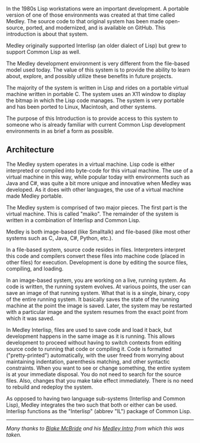 In the 1980s Lisp workstations were an important development. A portable version of one of those environments was created at that time called Medley. The source code to that original system has been made open-source, ported, and modernized, and is available on GitHub. This introduction is about that system.

Medley originally supported Interlisp (an older dialect of Lisp) but grew to support Common Lisp as well.

The Medley development environment is very different from the file-based model used today. The value of this system is to provide the ability to learn about, explore, and possibly utilize these benefits in future projects.

The majority of the system is written in Lisp and rides on a portable virtual machine written in portable C. The system uses an X11 window to display the bitmap in which the Lisp code manages. The system is very portable and has been ported to Linux, Macintosh, and other systems.

The purpose of this Introduction is to provide access to this system to someone who is already familiar with current Common Lisp development environments in as brief a form as possible.

## Architecture

The Medley system operates in a virtual machine.  Lisp code is either
interpreted or compiled into byte-code for this virtual
machine.  The use of a virtual machine in this way, while popular
today with environments such as Java and C#, was quite a bit more
unique and innovative when Medley was developed.  As it does with
other languages, the use of a virtual machine made Medley portable.

The Medley system is comprised of two major pieces.  The first part is
the virtual machine.  This is called "maiko".  The remainder of the
system is written in a combination of Interlisp and Common Lisp.

Medley is both image-based (like Smalltalk) and
file-based (like most other systems such as C, Java, C#, Python,
etc.). 

In a file-based system, source code resides in files.
Interpreters interpret this code and compilers convert these files
into machine code (placed in other files) for execution.  Development
is done by editing the source files, compiling, and loading.

In an image-based system, you are working on a live, running system.
As code is written, the running system evolves.  At various points,
the user can save an image of that running system.  What that is
is a single, binary, copy of the entire running system.  It basically
saves the state of the running machine at the point the image is
saved.  Later, the system may be restarted with a particular image
and the system resumes from the exact point from which it was saved.

In Medley Interlisp, files are used to save code and load it back,
but development happens in the same image as it is running. This
allows development to proceed without having to switch contexts from editing
source code to running that code or compiling it. Code is formatted
("pretty-printed") automatically, with the user freed from worrying
about maintaining indentation, parenthesis matching, and other syntactic
constraints. When you want to see or change something, the entire system is at your
immediate disposal.  You do not need to search for the source files.
Also, changes that you make take effect immediately.  There is no need
to rebuild and redeploy the system.

As opposed to having two language sub-systems (Interlisp and Common
Lisp), Medley integrates the two such that both or either can be used.
Interlisp functions as the "Interlisp" (abbrev "IL") package of Common Lisp.

------------
_Many thanks to [Blake McBride](https://github.com/blakemcbride) and his [Medley Intro](https://github.com/blakemcbride/medley-intro) from which this was taken._
